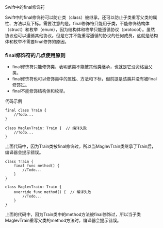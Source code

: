 Swift中的final修饰符

Swift中的final修饰符可以防止类（class）被继承，还可以防止子类重写父类的属性、方法以及下标。需要注意的是，final修饰符只能用于类，不能修饰结构体（struct）和枚举（enum），因为结构体和枚举只能遵循协议（protocol）。虽然协议也可以遵循其他协议，但是它并不能重写遵循的协议的任何成员，这就是结构体和枚举不需要final修饰的原因。

### final修饰符的几点使用原则

* final修饰符只能修饰类，表明该类不能被其他类继承，也就是它没资格当父类。
* final修饰符也可以修饰类中的属性、方法和下标，但前提是该类并没有被final修饰过。
* final不能修饰结构体和枚举。

代码示例


```
final class Train {
    //Todo...
}

class MaglevTrain: Train {  // 编译失败
    //Todo...
}
```

上面代码中，因为Train类被final修饰过，所以当MaglevTrain类继承了Train后，编译器会提示错误。

```
class Train {
    final func method() {
        //Todo...   
    }
}

class MaglevTrain: Train {  
    override func method() {  // 编译失败
        //Todo...
    }
}
```

上面的代码中，因为Train类中的method方法被final修饰过，所以当子类MaglevTrain重写父类的method方法时，编译器会提示错误。

